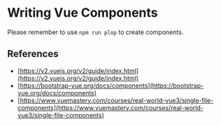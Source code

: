 # Writing Vue Components

Please remember to use `npm run plop` to create components.

## References

- [https://v2.vuejs.org/v2/guide/index.html](https://v2.vuejs.org/v2/guide/index.html)
- [https://bootstrap-vue.org/docs/components](https://bootstrap-vue.org/docs/components)
- [https://www.vuemastery.com/courses/real-world-vue3/single-file-components](https://www.vuemastery.com/courses/real-world-vue3/single-file-components)
